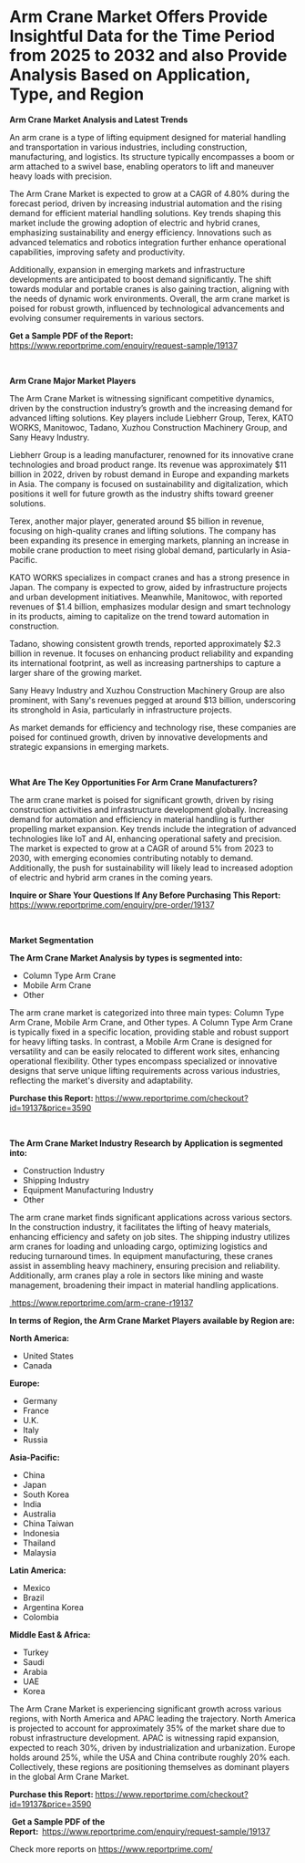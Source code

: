 <p><h1>Arm Crane Market Offers Provide Insightful Data for the Time Period from 2025 to 2032 and also Provide Analysis Based on Application, Type, and Region</h1></p><p><strong>Arm Crane Market Analysis and Latest Trends</strong></p>
<p><p>An arm crane is a type of lifting equipment designed for material handling and transportation in various industries, including construction, manufacturing, and logistics. Its structure typically encompasses a boom or arm attached to a swivel base, enabling operators to lift and maneuver heavy loads with precision. </p><p>The Arm Crane Market is expected to grow at a CAGR of 4.80% during the forecast period, driven by increasing industrial automation and the rising demand for efficient material handling solutions. Key trends shaping this market include the growing adoption of electric and hybrid cranes, emphasizing sustainability and energy efficiency. Innovations such as advanced telematics and robotics integration further enhance operational capabilities, improving safety and productivity. </p><p>Additionally, expansion in emerging markets and infrastructure developments are anticipated to boost demand significantly. The shift towards modular and portable cranes is also gaining traction, aligning with the needs of dynamic work environments. Overall, the arm crane market is poised for robust growth, influenced by technological advancements and evolving consumer requirements in various sectors.</p></p>
<p><strong>Get a Sample PDF of the Report:&nbsp;</strong> <a href="https://www.reportprime.com/enquiry/request-sample/19137?utm_campaign=3526&utm_medium=2&utm_source=Github&utm_content=ia&utm_term=19032025&utm_id=arm-crane">https://www.reportprime.com/enquiry/request-sample/19137</a></p>
<p>&nbsp;</p>
<p><strong>Arm Crane Major Market Players</strong></p>
<p><p>The Arm Crane Market is witnessing significant competitive dynamics, driven by the construction industry’s growth and the increasing demand for advanced lifting solutions. Key players include Liebherr Group, Terex, KATO WORKS, Manitowoc, Tadano, Xuzhou Construction Machinery Group, and Sany Heavy Industry.</p><p>Liebherr Group is a leading manufacturer, renowned for its innovative crane technologies and broad product range. Its revenue was approximately $11 billion in 2022, driven by robust demand in Europe and expanding markets in Asia. The company is focused on sustainability and digitalization, which positions it well for future growth as the industry shifts toward greener solutions.</p><p>Terex, another major player, generated around $5 billion in revenue, focusing on high-quality cranes and lifting solutions. The company has been expanding its presence in emerging markets, planning an increase in mobile crane production to meet rising global demand, particularly in Asia-Pacific.</p><p>KATO WORKS specializes in compact cranes and has a strong presence in Japan. The company is expected to grow, aided by infrastructure projects and urban development initiatives. Meanwhile, Manitowoc, with reported revenues of $1.4 billion, emphasizes modular design and smart technology in its products, aiming to capitalize on the trend toward automation in construction.</p><p>Tadano, showing consistent growth trends, reported approximately $2.3 billion in revenue. It focuses on enhancing product reliability and expanding its international footprint, as well as increasing partnerships to capture a larger share of the growing market.</p><p>Sany Heavy Industry and Xuzhou Construction Machinery Group are also prominent, with Sany's revenues pegged at around $13 billion, underscoring its stronghold in Asia, particularly in infrastructure projects.</p><p>As market demands for efficiency and technology rise, these companies are poised for continued growth, driven by innovative developments and strategic expansions in emerging markets.</p></p>
<p>&nbsp;</p>
<p><strong>What Are The Key Opportunities For Arm Crane Manufacturers?</strong></p>
<p><p>The arm crane market is poised for significant growth, driven by rising construction activities and infrastructure development globally. Increasing demand for automation and efficiency in material handling is further propelling market expansion. Key trends include the integration of advanced technologies like IoT and AI, enhancing operational safety and precision. The market is expected to grow at a CAGR of around 5% from 2023 to 2030, with emerging economies contributing notably to demand. Additionally, the push for sustainability will likely lead to increased adoption of electric and hybrid arm cranes in the coming years.</p></p>
<p><strong>Inquire or Share Your Questions If Any Before Purchasing This Report:</strong> <a href="https://www.reportprime.com/enquiry/pre-order/19137?utm_campaign=3526&utm_medium=2&utm_source=Github&utm_content=ia&utm_term=19032025&utm_id=arm-crane">https://www.reportprime.com/enquiry/pre-order/19137</a></p>
<p>&nbsp;</p>
<p><strong>Market Segmentation</strong></p>
<p><strong>The Arm Crane Market Analysis by types is segmented into:</strong></p>
<p><ul><li>Column Type Arm Crane</li><li>Mobile Arm Crane</li><li>Other</li></ul></p>
<p><p>The arm crane market is categorized into three main types: Column Type Arm Crane, Mobile Arm Crane, and Other types. A Column Type Arm Crane is typically fixed in a specific location, providing stable and robust support for heavy lifting tasks. In contrast, a Mobile Arm Crane is designed for versatility and can be easily relocated to different work sites, enhancing operational flexibility. Other types encompass specialized or innovative designs that serve unique lifting requirements across various industries, reflecting the market's diversity and adaptability.</p></p>
<p><strong>Purchase this Report:&nbsp;</strong><a href="https://www.reportprime.com/checkout?id=19137&price=3590&utm_campaign=3526&utm_medium=2&utm_source=Github&utm_content=ia&utm_term=19032025&utm_id=arm-crane">https://www.reportprime.com/checkout?id=19137&price=3590</a></p>
<p>&nbsp;</p>
<p><strong>The Arm Crane Market Industry Research by Application is segmented into:</strong></p>
<p><ul><li>Construction Industry</li><li>Shipping Industry</li><li>Equipment Manufacturing Industry</li><li>Other</li></ul></p>
<p><p>The arm crane market finds significant applications across various sectors. In the construction industry, it facilitates the lifting of heavy materials, enhancing efficiency and safety on job sites. The shipping industry utilizes arm cranes for loading and unloading cargo, optimizing logistics and reducing turnaround times. In equipment manufacturing, these cranes assist in assembling heavy machinery, ensuring precision and reliability. Additionally, arm cranes play a role in sectors like mining and waste management, broadening their impact in material handling applications.</p></p>
<p><a href="https://www.reportprime.com/arm-crane-r19137?utm_campaign=3526&utm_medium=2&utm_source=Github&utm_content=ia&utm_term=19032025&utm_id=arm-crane">&nbsp;https://www.reportprime.com/arm-crane-r19137</a></p>
<p><strong>In terms of Region, the Arm Crane Market Players available by Region are:</strong></p>
<p>
    <p> <strong> North America: </strong>
        <ul>
            <li>United States</li>
            <li>Canada</li>
        </ul>
        </p> 
    <p> <strong> Europe: </strong>
        <ul>
            <li>Germany</li>
            <li>France</li>
            <li>U.K.</li>
            <li>Italy</li>
            <li>Russia</li>
        </ul>
        </p> 
    <p> <strong> Asia-Pacific: </strong>
        <ul>
            <li>China</li>
            <li>Japan</li>
            <li>South Korea</li>
            <li>India</li>
            <li>Australia</li>
            <li>China Taiwan</li>
            <li>Indonesia</li>
            <li>Thailand</li>
            <li>Malaysia</li>
        </ul>
        </p> 
    <p> <strong> Latin America: </strong>
        <ul>
            <li>Mexico</li>
            <li>Brazil</li>
            <li>Argentina Korea</li>
            <li>Colombia</li>
        </ul>
        </p> 
    <p> <strong> Middle East & Africa: </strong>
        <ul>
            <li>Turkey</li>
            <li>Saudi</li>
            <li>Arabia</li>
            <li>UAE</li>
            <li>Korea</li>
        </ul>
    </p>
    </p>
<p><p>The Arm Crane Market is experiencing significant growth across various regions, with North America and APAC leading the trajectory. North America is projected to account for approximately 35% of the market share due to robust infrastructure development. APAC is witnessing rapid expansion, expected to reach 30%, driven by industrialization and urbanization. Europe holds around 25%, while the USA and China contribute roughly 20% each. Collectively, these regions are positioning themselves as dominant players in the global Arm Crane Market.</p></p>
<p><strong>Purchase this Report: </strong><a href="https://www.reportprime.com/checkout?id=19137&price=3590&utm_campaign=3526&utm_medium=2&utm_source=Github&utm_content=ia&utm_term=19032025&utm_id=arm-crane">https://www.reportprime.com/checkout?id=19137&price=3590</a></p>
<p>&nbsp;<strong>Get a Sample PDF of the Report:&nbsp;&nbsp;</strong><a href="https://www.reportprime.com/enquiry/request-sample/19137?utm_campaign=3526&utm_medium=2&utm_source=Github&utm_content=ia&utm_term=19032025&utm_id=arm-crane">https://www.reportprime.com/enquiry/request-sample/19137</a></p>
<p><strong></strong></p>
<p>Check more reports on <a href="https://www.reportprime.com/?utm_campaign=3526&utm_medium=2&utm_source=Github&utm_content=ia&utm_term=19032025&utm_id=arm-crane">https://www.reportprime.com/</a></p>